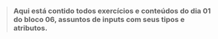 > ### Aqui está contido todos exercícios e conteúdos do dia 01 do bloco 06, assuntos de inputs com seus tipos e atributos.